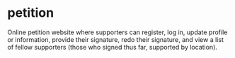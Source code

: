 # petition
Online petition website where supporters can register, log in, update profile or information, provide their signature, redo their signature, and view a list of fellow supporters (those who signed thus far, supported by location).
